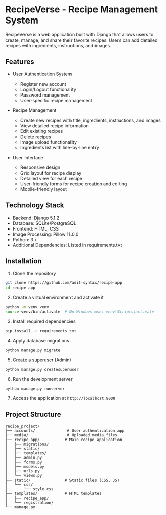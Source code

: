 # RecipeVerse - Recipe Management System 

RecipeVerse is a web application built with Django that allows users to create, manage, and share their favorite recipes. Users can add detailed recipes with ingredients, instructions, and images.

## Features

- User Authentication System
  - Register new account
  - Login/Logout functionality
  - Password management
  - User-specific recipe management

- Recipe Management
  - Create new recipes with title, ingredients, instructions, and images
  - View detailed recipe information
  - Edit existing recipes
  - Delete recipes
  - Image upload functionality
  - Ingredients list with line-by-line entry

- User Interface
  - Responsive design
  - Grid layout for recipe display
  - Detailed view for each recipe
  - User-friendly forms for recipe creation and editing
  - Mobile-friendly layout


## Technology Stack

- Backend: Django 5.1.2
- Database: SQLite/PostgreSQL
- Frontend: HTML, CSS
- Image Processing: Pillow 11.0.0
- Python: 3.x
- Additional Dependencies: Listed in requirements.txt

## Installation

1. Clone the repository
```bash
git clone https://github.com/adit-syntax/recipe-app
cd recipe-app 
```

2. Create a virtual environment and activate it
```bash
python -m venv venv
source venv/bin/activate  # On Windows use: venv\Scripts\activate
```

3. Install required dependencies
```bash
pip install -r requirements.txt
```

4. Apply database migrations
```bash
python manage.py migrate
```

5. Create a superuser (Admin)
```bash
python manage.py createsuperuser
```

6. Run the development server
```bash
python manage.py runserver
```

7. Access the application at `http://localhost:8000`


## Project Structure

```
recipe_project/
├── accounts/              # User authentication app
├── media/                 # Uploaded media files
├── recipe_app/           # Main recipe application
│   ├── migrations/
│   ├── static/
│   ├── templates/
│   ├── admin.py
│   ├── forms.py
│   ├── models.py
│   ├── urls.py
│   └── views.py
├── static/               # Static files (CSS, JS)
│   └── css/
│       └── style.css
├── templates/            # HTML templates
│   ├── recipe_app/
│   └── registration/
└── manage.py
```
